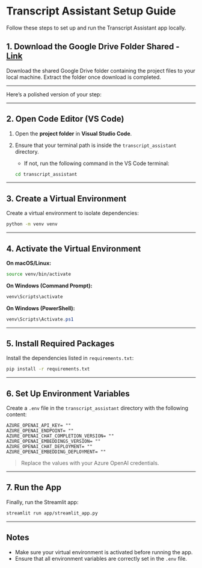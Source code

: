 # Transcript Assistant Setup Guide

Follow these steps to set up and run the Transcript Assistant app locally.

## 1. Download the Google Drive Folder Shared - [Link](https://drive.google.com/drive/folders/1Y8Kcyw45EwXXlR2GuRrfMcUGr2nwBqdL?usp=sharing)

Download the shared Google Drive folder containing the project files to your local machine.
Extract the folder once download is completed.

---

Here’s a polished version of your step:

---

## 2. Open Code Editor (VS Code)

1. Open the **project folder** in **Visual Studio Code**.
2. Ensure that your terminal path is inside the `transcript_assistant` directory.

   * If not, run the following command in the VS Code terminal:

   ```bash
   cd transcript_assistant
   ```
   
---

## 3. Create a Virtual Environment

Create a virtual environment to isolate dependencies:

```bash
python -m venv venv
```

---

## 4. Activate the Virtual Environment

**On macOS/Linux:**

```bash
source venv/bin/activate
```

**On Windows (Command Prompt):**

```cmd
venv\Scripts\activate
```

**On Windows (PowerShell):**

```powershell
venv\Scripts\Activate.ps1
```

---

## 5. Install Required Packages

Install the dependencies listed in `requirements.txt`:

```bash
pip install -r requirements.txt
```

---

## 6. Set Up Environment Variables

Create a `.env` file in the `transcript_assistant` directory with the following content:

```env
AZURE_OPENAI_API_KEY= ""
AZURE_OPENAI_ENDPOINT= ""
AZURE_OPENAI_CHAT_COMPLETION_VERSION= ""
AZURE_OPENAI_EMBEDDINGS_VERSION= ""
AZURE_OPENAI_CHAT_DEPLOYMENT= ""
AZURE_OPENAI_EMBEDDING_DEPLOYMENT= ""
```

> Replace the values with your Azure OpenAI credentials.

---

## 7. Run the App

Finally, run the Streamlit app:

```bash
streamlit run app/streamlit_app.py
```

---

## Notes

* Make sure your virtual environment is activated before running the app.
* Ensure that all environment variables are correctly set in the `.env` file.
